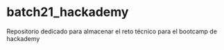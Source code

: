 # batch21_hackademy
Repositorio dedicado para almacenar el reto técnico para el bootcamp de hackademy 
